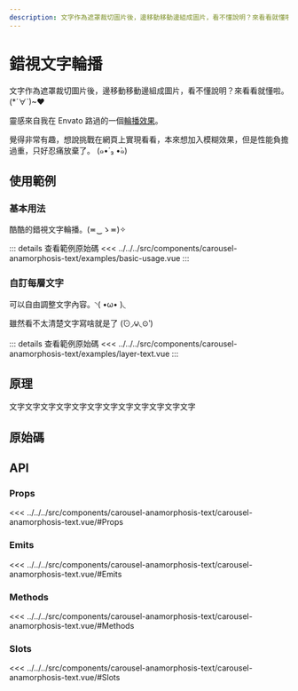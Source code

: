 ```yaml
---
description: 文字作為遮罩裁切圖片後，邊移動移動邊組成圖片，看不懂說明？來看看就懂啦。(*´∀`)~♥
---
```


<script setup>
import SourceLinkList from '../../../src/components/source-link-list.vue'

import BasicUsage from '../../../src/components/carousel-anamorphosis-text/examples/basic-usage.vue'
import LayerText from '../../../src/components/carousel-anamorphosis-text/examples/layer-text.vue'
</script>

# 錯視文字輪播 <Badge type="info" text="carousel" />

文字作為遮罩裁切圖片後，邊移動移動邊組成圖片，看不懂說明？來看看就懂啦。(*´∀`)~♥

靈感來自我在 Envato 路過的一個[輪播效果](https://elements.envato.com/inspired-slideshow-V4Z2QX8)。

覺得非常有趣，想說挑戰在網頁上實現看看，本來想加入模糊效果，但是性能負擔過重，只好忍痛放棄了。 (๑•́ ₃ •̀๑)

## 使用範例

### 基本用法

酷酷的錯視文字輪播。(≖‿ゝ≖)✧

<basic-usage/>

::: details 查看範例原始碼
<<< ../../../src/components/carousel-anamorphosis-text/examples/basic-usage.vue
:::

### 自訂每層文字

可以自由調整文字內容。◝( •ω• )◟

<layer-text/>

雖然看不太清楚文字寫啥就是了 (́⊙◞౪◟⊙‵)

::: details 查看範例原始碼
<<< ../../../src/components/carousel-anamorphosis-text/examples/layer-text.vue
:::

## 原理

文字文字文字文字文字文字文字文字文字文字文字文字

## 原始碼

<source-link-list name="carousel-anamorphosis-text"/>

## API

### Props

<<< ../../../src/components/carousel-anamorphosis-text/carousel-anamorphosis-text.vue/#Props

### Emits

<<< ../../../src/components/carousel-anamorphosis-text/carousel-anamorphosis-text.vue/#Emits

### Methods

<<< ../../../src/components/carousel-anamorphosis-text/carousel-anamorphosis-text.vue/#Methods

### Slots

<<< ../../../src/components/carousel-anamorphosis-text/carousel-anamorphosis-text.vue/#Slots
